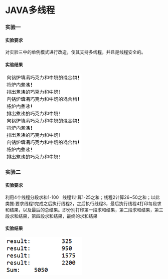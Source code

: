 # JAVA多线程

### 实验一
#### 实验要求  

对实验三中的单例模式进行改造，使其支持多线程，并且是线程安全的。  

#### 实验结果
![image](https://raw.githubusercontent.com/wusanmao23333/LearningJAVA/master/img/ChocolateBoiler.png)   

### 实验二

#### 实验要求    
利用4个线程分段求和1-100  
  线程1计算1-25之和；线程2计算26~50之和；以此类推:要求线程1完成之后执行线程2，之后执行线程3，最后执行线程4打印每段求和结果，以及最后的总结果。即分别打印第一段求和结果，第二段求和结果，第三段求和结果，第四段求和结果，最终的求和结果

#### 实验结果
![image](https://raw.githubusercontent.com/wusanmao23333/LearningJAVA/master/img/Summing.png)   
